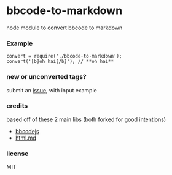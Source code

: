 bbcode-to-markdown
==================

node module to convert bbcode to markdown

### Example

```
convert = require('./bbcode-to-markdown');
convert('[b]oh hai[/b]'); // **oh hai**

```

### new or unconverted tags?
submit an [issue](https://github.com/neocotic/html.md), with input example

### credits
based off of these 2 main libs (both forked for good intentions)
- [bbcodejs](https://github.com/vishnevskiy/bbcodejs)
- [html.md](https://github.com/neocotic/html.md)

### license
MIT
